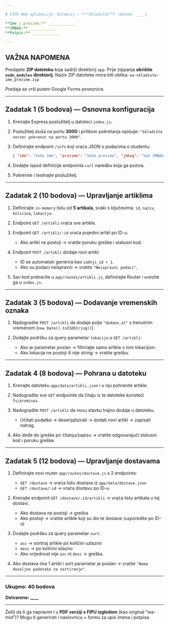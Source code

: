 ```yaml
---

# FIPU Web aplikacije: kolokvij — **“Skladište”** (Datum: ____)

**Ime i prezime:** ____________
**JMBAG:** ____________
**Potpis:** ____________

---
```


##  VAŽNA NAPOMENA

Predajete **ZIP datoteku** koja sadrži direktorij `app`.
Prije zippanja **obrišite `node_modules` direktorij**.
Naziv ZIP datoteke mora biti oblika:
`wa-skladiste-ime_prezime.zip`

Predaja se vrši putem Google Forms poveznice.

---

##  Zadatak 1 (5 bodova) — Osnovna konfiguracija

1. Kreirajte Express poslužitelj u datoteci `index.js`.
2. Poslužitelj sluša na portu **3000** i prilikom pokretanja ispisuje:
   `"Skladište server pokrenut na portu 3000"`.
3. Definirajte endpoint `/info` koji vraća JSON s podacima o studentu:

   ```json
   { "ime": "Vaše ime", "prezime": "Vaše prezime", "jmbag": "Vaš JMBAG" }
   ```
4. Dodajte ispod definicije endpointa `curl` naredbu koja ga poziva.
5. Pokrenite i testirajte poslužitelj.

---

##  Zadatak 2 (10 bodova) — Upravljanje artiklima

1. Definirajte `in-memory` listu od **5 artikala**, svaki s ključevima:
   `id`, `naziv`, `kolicina`, `lokacija`.
2. Endpoint `GET /artikli` vraća sve artikle.
3. Endpoint `GET /artikli/:id` vraća pojedini artikl po ID-u.

   * Ako artikl ne postoji → vratite poruku greške i statusni kod.
4. Endpoint `POST /artikli` dodaje novi artikl:

   * ID se automatski generira kao `zadnji_id + 1`.
   * Ako su podaci neispravni → vratite `"Neispravni podaci"`.
5. Sav kod prebacite u `app/routes/artikli.js`, definirajte Router i uvezite ga u `index.js`.

---

## Zadatak 3 (5 bodova) — Dodavanje vremenskih oznaka

1. Nadogradite `POST /artikli` da dodaje polje `"dodano_at"` s trenutnim vremenom (`new Date().toISOString()`).
2. Dodajte podršku za query parametar `lokacija` u `GET /artikli`:

   * Ako je parametar poslan → filtrirajte samo artikle s tom lokacijom.
   * Ako lokacija ne postoji ili nije string → vratite grešku.

---

## Zadatak 4 (8 bodova) — Pohrana u datoteku

1. Kreirajte datoteku `app/data/artikli.json` i u nju pohranite artikle.
2. Nadogradite sve `GET` endpointe da čitaju iz te datoteke koristeći `fs/promises`.
3. Nadogradite `POST /artikli` da novu stavku trajno dodaje u datoteku.

   * Učitati podatke → deserijalizirati → dodati novi artikl → zapisati natrag.
4. Ako dođe do greške pri čitanju/zapisu → vratite odgovarajući statusni kod i poruku greške.

---

## Zadatak 5 (12 bodova) — Upravljanje dostavama

1. Definirajte novi router `app/routes/dostave.js` s 2 endpointa:

   * `GET /dostave` → vraća listu dostava iz `app/data/dostave.json`
   * `GET /dostave/:id` → vraća dostavu po ID-u
2. Kreirajte endpoint `GET /dostave/:id/artikli` → vraća listu artikala u toj dostavi.

   * Ako dostava ne postoji → greška
   * Ako postoji → vratite artikle koji su dio te dostave (usporedite po ID-u)
3. Dodajte podršku za query parametar `sort`:

   * `asc` → sortiraj artikle po količini uzlazno
   * `desc` → po količini silazno
   * Ako vrijednost nije `asc` ni `desc` → greška
4. Ako dostava ima 1 artikl i sort parametar je poslan →
   vratite `"Nema dovoljno podataka za sortiranje"`.

---

### Ukupno: **40 bodova**

**Ostvareno: ____**

---

Želiš da ti ga napravim i u **PDF verziji s FIPU izgledom** (kao original “wa-mid”)?
Mogu ti generirati i naslovnicu + formu za upis imena i potpisa.
